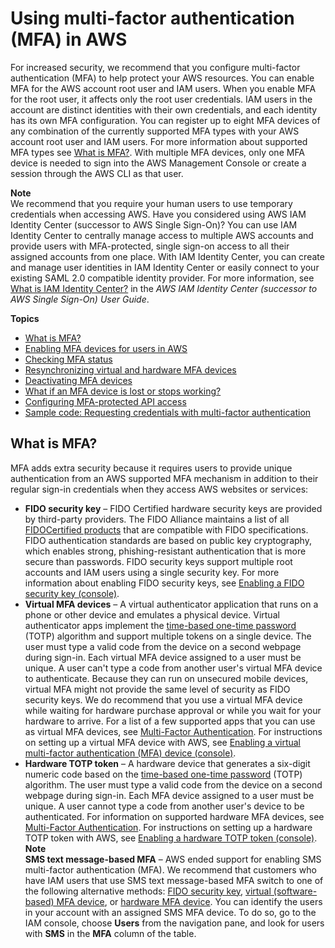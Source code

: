 # Using multi\-factor authentication \(MFA\) in AWS<a name="id_credentials_mfa"></a>

For increased security, we recommend that you configure multi\-factor authentication \(MFA\) to help protect your AWS resources\. You can enable MFA for the AWS account root user and IAM users\. When you enable MFA for the root user, it affects only the root user credentials\. IAM users in the account are distinct identities with their own credentials, and each identity has its own MFA configuration\. You can register up to eight MFA devices of any combination of the currently supported MFA types with your AWS account root user and IAM users\. For more information about supported MFA types see [What is MFA?](#id_credentials_mfa-what-is-mfa)\. With multiple MFA devices, only one MFA device is needed to sign into the AWS Management Console or create a session through the AWS CLI as that user\.

**Note**  
We recommend that you require your human users to use temporary credentials when accessing AWS\. Have you considered using AWS IAM Identity Center \(successor to AWS Single Sign\-On\)? You can use IAM Identity Center to centrally manage access to multiple AWS accounts and provide users with MFA\-protected, single sign\-on access to all their assigned accounts from one place\. With IAM Identity Center, you can create and manage user identities in IAM Identity Center or easily connect to your existing SAML 2\.0 compatible identity provider\. For more information, see [What is IAM Identity Center?](https://docs.aws.amazon.com/singlesignon/latest/userguide/what-is.html) in the *AWS IAM Identity Center \(successor to AWS Single Sign\-On\) User Guide*\.

**Topics**
+ [What is MFA?](#id_credentials_mfa-what-is-mfa)
+ [Enabling MFA devices for users in AWS](id_credentials_mfa_enable.md)
+ [Checking MFA status](id_credentials_mfa_checking-status.md)
+ [Resynchronizing virtual and hardware MFA devices](id_credentials_mfa_sync.md)
+ [Deactivating MFA devices](id_credentials_mfa_disable.md)
+ [What if an MFA device is lost or stops working?](id_credentials_mfa_lost-or-broken.md)
+ [Configuring MFA\-protected API access](id_credentials_mfa_configure-api-require.md)
+ [Sample code: Requesting credentials with multi\-factor authentication](id_credentials_mfa_sample-code.md)

## What is MFA?<a name="id_credentials_mfa-what-is-mfa"></a>

MFA adds extra security because it requires users to provide unique authentication from an AWS supported MFA mechanism in addition to their regular sign\-in credentials when they access AWS websites or services: 
+ **FIDO security key** – FIDO Certified hardware security keys are provided by third\-party providers\. The FIDO Alliance maintains a list of all [FIDOCertified products](https://fidoalliance.org/certification/fido-certified-products/) that are compatible with FIDO specifications\. FIDO authentication standards are based on public key cryptography, which enables strong, phishing\-resistant authentication that is more secure than passwords\. FIDO security keys support multiple root accounts and IAM users using a single security key\. For more information about enabling FIDO security keys, see [Enabling a FIDO security key \(console\)](id_credentials_mfa_enable_fido.md)\. 
+ **Virtual MFA devices** – A virtual authenticator application that runs on a phone or other device and emulates a physical device\. Virtual authenticator apps implement the [time\-based one\-time password](https://datatracker.ietf.org/doc/html/rfc6238) \(TOTP\) algorithm and support multiple tokens on a single device\. The user must type a valid code from the device on a second webpage during sign\-in\. Each virtual MFA device assigned to a user must be unique\. A user can't type a code from another user's virtual MFA device to authenticate\. Because they can run on unsecured mobile devices, virtual MFA might not provide the same level of security as FIDO security keys\. We do recommend that you use a virtual MFA device while waiting for hardware purchase approval or while you wait for your hardware to arrive\. For a list of a few supported apps that you can use as virtual MFA devices, see [Multi\-Factor Authentication](http://aws.amazon.com/iam/details/mfa/)\. For instructions on setting up a virtual MFA device with AWS, see [Enabling a virtual multi\-factor authentication \(MFA\) device \(console\)](id_credentials_mfa_enable_virtual.md)\.
+ **Hardware TOTP token** – A hardware device that generates a six\-digit numeric code based on the [time\-based one\-time password](https://datatracker.ietf.org/doc/html/rfc6238) \(TOTP\) algorithm\. The user must type a valid code from the device on a second webpage during sign\-in\. Each MFA device assigned to a user must be unique\. A user cannot type a code from another user's device to be authenticated\. For information on supported hardware MFA devices, see [Multi\-Factor Authentication](http://aws.amazon.com/iam/details/mfa/)\. For instructions on setting up a hardware TOTP token with AWS, see [Enabling a hardware TOTP token \(console\)](id_credentials_mfa_enable_physical.md)\.
**Note**  
**SMS text message\-based MFA** – AWS ended support for enabling SMS multi\-factor authentication \(MFA\)\. We recommend that customers who have IAM users that use SMS text message\-based MFA switch to one of the following alternative methods: [FIDO security key](id_credentials_mfa_enable_fido.md), [virtual \(software\-based\) MFA device](id_credentials_mfa_enable_virtual.md), or [hardware MFA device](id_credentials_mfa_enable_physical.md)\. You can identify the users in your account with an assigned SMS MFA device\. To do so, go to the IAM console, choose **Users** from the navigation pane, and look for users with **SMS** in the **MFA** column of the table\.